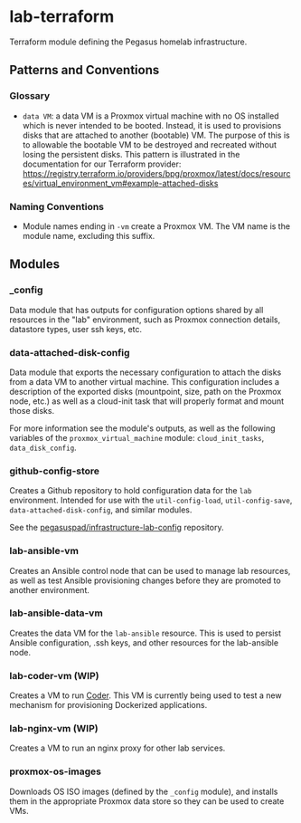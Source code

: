 # lab-terraform

Terraform module defining the Pegasus homelab infrastructure.

## Patterns and Conventions

### Glossary

- `data VM`: a data VM is a Proxmox virtual machine with no OS installed which is never intended to be booted. Instead, it is used to provisions disks that are attached to another (bootable) VM. The purpose of this is to allowable the bootable VM to be destroyed and recreated without losing the persistent disks. This pattern is illustrated in the documentation for our Terraform provider: https://registry.terraform.io/providers/bpg/proxmox/latest/docs/resources/virtual_environment_vm#example-attached-disks

### Naming Conventions

- Module names ending in `-vm` create a Proxmox VM. The VM name is the module name, excluding this suffix.

## Modules

### _config

Data module that has outputs for configuration options shared by all resources in the "lab"
environment, such as Proxmox connection details, datastore types, user ssh keys, etc.

### data-attached-disk-config

Data module that exports the necessary configuration to attach the disks from a data VM to another virtual machine. This configuration includes a description of the exported disks (mountpoint, size, path on the Proxmox node, etc.) as well as a cloud-init task that will properly format and mount those disks.

For more information see the module's outputs, as well as the following variables of the `proxmox_virtual_machine` module: `cloud_init_tasks`, `data_disk_config`.

### github-config-store

Creates a Github repository to hold configuration data for the `lab` environment. Intended for use with the `util-config-load`, `util-config-save`, `data-attached-disk-config`, and similar modules.

See the [pegasuspad/infrastructure-lab-config](https://github.com/pegasuspad/infrastructure-lab-config) repository.

### lab-ansible-vm

Creates an Ansible control node that can be used to manage lab resources, as well as test
Ansible provisioning changes before they are promoted to another environment.

### lab-ansible-data-vm

Creates the data VM for the `lab-ansible` resource. This is used to persist Ansible configuration, .ssh keys, and other resources for the lab-ansible node.

### lab-coder-vm (WIP)

Creates a VM to run [Coder](https://coder.com/). This VM is currently being used to test a new mechanism for provisioning Dockerized applications.

### lab-nginx-vm (WIP)

Creates a VM to run an nginx proxy for other lab services.

### proxmox-os-images

Downloads OS ISO images (defined by the `_config` module), and installs them in the appropriate Proxmox data store so they can be used to create VMs.

